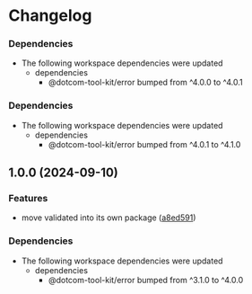 # Changelog

### Dependencies

* The following workspace dependencies were updated
  * dependencies
    * @dotcom-tool-kit/error bumped from ^4.0.0 to ^4.0.1

### Dependencies

* The following workspace dependencies were updated
  * dependencies
    * @dotcom-tool-kit/error bumped from ^4.0.1 to ^4.1.0

## 1.0.0 (2024-09-10)


### Features

* move validated into its own package ([a8ed591](https://github.com/Financial-Times/dotcom-tool-kit/commit/a8ed59131bc603ed01fd8672646b3c5d75c77bde))


### Dependencies

* The following workspace dependencies were updated
  * dependencies
    * @dotcom-tool-kit/error bumped from ^3.1.0 to ^4.0.0
